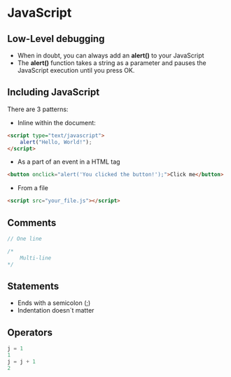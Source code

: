 # JavaScript

## Low-Level debugging
* When in doubt, you can always add an **alert()** to your JavaScript
* The **alert()** function takes a string as a parameter and pauses the JavaScript execution until you press OK.

## Including JavaScript

There are 3 patterns:

* Inline within the document:

```html
<script type="text/javascript">
    alert("Hello, World!");
</script>
```

* As a part of an event in a HTML tag
```html
<button onclick="alert('You clicked the button!');">Click me</button>
```

* From a file
```html
<script src="your_file.js"></script>
```

## Comments
```javascript
// One line

/* 
    Multi-line
*/
```

## Statements
* Ends with a semicolon (;)
* Indentation doesn´t matter

## Operators
```javascript
j = 1
1
j = j + 1
2





